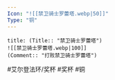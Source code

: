 ```yaml
---
Icon: "![[禁卫骑士罗蕾塔.webp|50]]"
Type: "铜"
---
```

```ad-common-bronze-trophy
title: (Title:: "禁卫骑士罗蕾塔")
![[禁卫骑士罗蕾塔.webp|100]]
(Comment:: "打败禁卫骑士罗蕾塔")
```

#艾尔登法环/奖杯 #奖杯 #铜